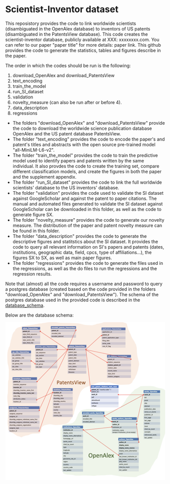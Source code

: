 # Scientist-Inventor dataset

This reposistory provides the code to link worldwide scientists (disambiguated in the OpenAlex database) to inventors of US patents (disambiguated in the PatentsView database). This code creates the scientist-inventor database, publicly available at XXX: xxxxxxxx.com. 
You can refer to our paper "paper title" for more details: paper link. 
This github provides the code to generate the statistics, tables and figures describe in the paper. 

The order in which the codes should be run is the following: 
1. download_OpenAlex and download_PatentsView
2. text_encoding
3. train_the_model
4. run_SI_dataset
5. validation
6. novelty_measure (can also be run after or before 4). 
7. data_description
8. regressions


* The folders "download_OpenAlex" and "download_PatentsView" provide the code to download the worldwide science publication database OpenAlex and the US patent database PatentsView.
* The folder "text_encoding" provides the code to encode the paper's and patent's titles and abstracts with the open source pre-trained model "all-MiniLM-L6-v2".
* The folder "train_the_model" provides the code to train the predictive model used to identify papers and patents written by the same individual. It also provdes the code to create the training set, compare different classification models, and create the figures in both the paper and the supplement appendix. 
* The folder "run_SI_dataset" provides the code to link the full worldwide scientists' database to the US inventors' database. 
* The folder "validation" provides the code used to validate the SI dataset against GoogleScholar and against the patent to paper citations. The manual and automated files generated to validate the SI dataset against GoogleScholar can be downloaded in this folder, as well as the code to generate figure SX.
* The folder "novelty_measure" provides the code to generate our novelty measure. The distribution of the paper and patent novelty measure can be found in this folder.
* The folder "data_description" provides the code to generate the descriptive figures and statitstics about the SI dataset. It provides the code to query all relevant information on SI's papers and patents (dates, institutions, geographic data, field, cpcs, type of affiliations...), the figures SX to SX, as well as main paper figures.
* The folder "regressions" provides the code to generate the files used in the regressions, as well as the do files to run the regressions and the regression results.

Note that (almost) all the code requires a username and password to query a postgres database (created based on the code provided in the folders "download_OpenAlex" and "download_PatentsView"). The schema of the postgres database used in the provided code is described in the [database_schema](database_schema.png).

Below are the database schema: 

![database_schema](database_schema.png)



